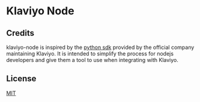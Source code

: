 # Klaviyo Node

## Credits

klaviyo-node is inspired by the [python sdk](https://github.com/klaviyo/python-klaviyo) provided by the official company maintaining Klaviyo. It is intended to simplify the process for nodejs developers and give them a tool to use when integrating with Klaviyo.

## License

[MIT](LICENSE)